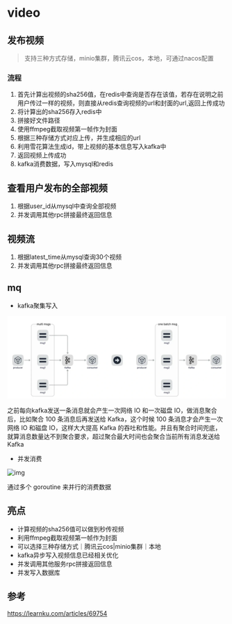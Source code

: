 # video

## 发布视频

> 支持三种方式存储，minio集群，腾讯云cos，本地，可通过nacos配置

### 流程

1. 首先计算出视频的sha256值，在redis中查询是否存在该值，若存在说明之前用户传过一样的视频，则直接从redis查询视频的url和封面的url,返回上传成功
2. 将计算出的sha256存入redis中
3. 拼接好文件路径
4. 使用ffmpeg截取视频第一帧作为封面
5. 根据三种存储方式对应上传，并生成相应的url
6. 利用雪花算法生成id，带上视频的基本信息写入kafka中
7. 返回视频上传成功
8. kafka消费数据，写入mysql和redis

## 查看用户发布的全部视频

1. 根据user_id从mysql中查询全部视频
2. 并发调用其他rpc拼接最终返回信息

## 视频流

1. 根据latest_time从mysql查询30个视频
2. 并发调用其他rpc拼接最终返回信息

## mq

* kafka聚集写入

![image-20230708153904061](https://raw.githubusercontent.com/liuxianloveqiqi/Xian-imagehost/main/image/image-20230708153904061.png)

之前每向kafka发送一条消息就会产生一次网络 IO 和一次磁盘 IO，做消息聚合后，比如聚合 100 条消息后再发送给 Kafka，这个时候 100 条消息才会产生一次网络 IO 和磁盘 IO，这样大大提高 Kafka 的吞吐和性能。并且有聚合时间兜底，就算消息数量达不到聚合要求，超过聚合最大时间也会聚合当前所有消息发送给Kafka

* 并发消费

![img](https://cdn.learnku.com/uploads/images/202207/15/73865/pBHJlrB3rC.webp!large)

通过多个 goroutine 来并行的消费数据

## 亮点

* 计算视频的sha256值可以做到秒传视频
* 利用ffmpeg截取视频第一帧作为封面
* 可以选择三种存储方式｜腾讯云cos|minio集群｜本地
* kafka异步写入视频信息已经相关优化
* 并发调用其他服务rpc拼接返回信息
* 并发写入数据库

## 参考

https://learnku.com/articles/69754